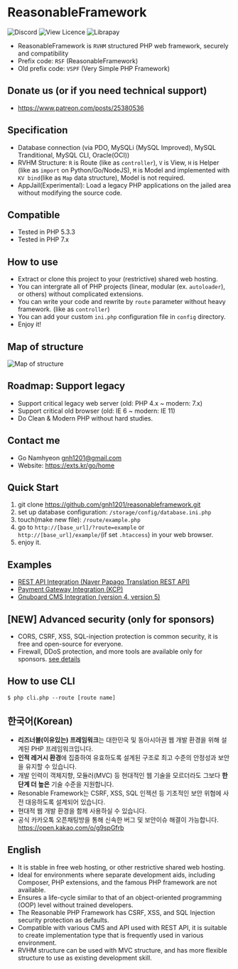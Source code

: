 # ReasonableFramework
![Discord](https://img.shields.io/discord/359930650330923008.svg)
![View Licence](https://img.shields.io/github/license/gnh1201/reasonableframework.svg)
![Librapay](http://img.shields.io/liberapay/receives/catswords.svg?logo=liberapay)

- ReasonableFramework is `RVHM` structured PHP web framework, securely and compatibility
- Prefix code: `RSF` (ReasonableFramework)
- Old prefix code: `VSPF` (Very Simple PHP Framework)

## Donate us (or if you need technical support)
- https://www.patreon.com/posts/25380536
 
## Specification
- Database connection (via PDO, MySQLi (MySQL Improved), MySQL Tranditional, MySQL CLI, Oracle(OCI))
- RVHM Structure: `R` is Route (like as `controller`), `V` is View, `H` is Helper (like as `import` on Python/Go/NodeJS), `M` is Model and implemented with `KV bind`(like as `Map` data structure), Model is not required.
- AppJail(Experimental): Load a legacy PHP applications on the jailed area without modifying the source code.

## Compatible
- Tested in PHP 5.3.3
- Tested in PHP 7.x

## How to use
- Extract or clone this project to your (restrictive) shared web hosting.
- You can intergrate all of PHP projects (linear, modular (ex. `autoloader`), or others) without complicated extensions.
- You can write your code and rewrite by `route` parameter without heavy framework. (like as `controller`)
- You can add your custom `ini.php` configuration file in `config` directory.
- Enjoy it!

## Map of structure
![Map of structure](https://github.com/gnh1201/reasonableframework/raw/master/assets/img/reasonableframework.jpg)

## Roadmap: Support legacy
- Support critical legacy web server (old: PHP 4.x ~ modern: 7.x)
- Support critical old browser (old: IE 6 ~ modern: IE 11)
- Do Clean & Modern PHP without hard studies.

## Contact me
- Go Namhyeon <gnh1201@gmail.com>
- Website: https://exts.kr/go/home

## Quick Start
1. git clone https://github.com/gnh1201/reasonableframework.git
2. set up database configuration: `/storage/config/database.ini.php`
3. touch(make new file): `/route/example.php`
4. go to `http://[base_url]/?route=example` or `http://[base_url]/example/`(if set `.htaccess`) in your web browser.
5. enjoy it.

## Examples
- [REST API Integration (Naver Papago Translation REST API)](https://gist.github.com/gnh1201/081484e6f5e10bd3be819093ba5f49c8)
- [Payment Gateway Integration (KCP)](https://github.com/gnh1201/reasonableframework/blob/master/route/orderpay.pgkcp.php)
- [Gnuboard CMS Integration (version 4, version 5)](https://github.com/gnh1201/reasonableframework/blob/master/route/api.gnuboard.php)

## [NEW] Advanced security (only for sponsors)
- CORS, CSRF, XSS, SQL-injection protection is common security, it is free and open-source for everyone.
- Firewall, DDoS protection, and more tools are available only for sponsors. [see details](https://github.com/gnh1201/reasonableframework/blob/master/SECURITY.md)

## How to use CLI
```
$ php cli.php --route [route name]
```

## 한국어(Korean)
- **리즈너블(이유있는) 프레임워크**는 대한민국 및 동아시아권 웹 개발 환경을 위해 설계된 PHP 프레임워크입니다.
- **인적 레거시 환경**에 집중하여 유효하도록 설계된 구조로 최고 수준의 안정성과 보안을 유지할 수 있습니다.
- 개발 인력이 객체지향, 모듈러(MVC) 등 현대적인 웹 기술을 모르더라도 그보다 **한단계 더 높은** 기술 수준을 지원합니다.
- Resonable Framework는 CSRF, XSS, SQL 인젝션 등 기초적인 보안 위협에 사전 대응하도록 설계되어 있습니다.
- 현대적 웹 개발 환경을 함께 사용하실 수 있습니다.
- 공식 카카오톡 오픈채팅방을 통해 신속한 버그 및 보안이슈 해결이 가능합니다. https://open.kakao.com/o/g9spGfrb

## English
- It is stable in free web hosting, or other restrictive shared web hosting.
- Ideal for environments where separate development aids, including Composer, PHP extensions, and the famous PHP framework are not available.
- Ensures a life-cycle similar to that of an object-oriented programming (OOP) level without trained developers.
- The Reasonable PHP Framework has CSRF, XSS, and SQL Injection security protection as defaults.
- Compatible with various CMS and API used with REST API, it is suitable to create implementation type that is frequently used in various environment.
- RVHM structure can be used with MVC structure, and has more flexible structure to use as existing development skill.
